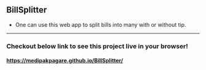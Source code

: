 ## BillSplitter
+ One can use this web app to split bills into many with or without tip.
---
### Checkout below link to see this project live in your browser!
#### https://medipakpagare.github.io/BillSplitter/

